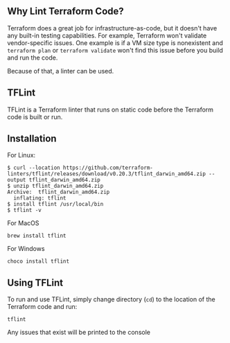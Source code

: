 ## Why Lint Terraform Code?

Terraform does a great job for infrastructure-as-code, but it doesn't have any built-in testing capabilities. For example, Terraform won't validate vendor-specific issues. One example is if a VM size type is nonexistent and `terraform plan` or `terraform validate` won't find this issue before you build and run the code.

Because of that, a linter can be used.

## TFLint
TFLint is a Terraform linter that runs on static code before the Terraform code is built or run.

## Installation

For Linux:
```
$ curl --location https://github.com/terraform-linters/tflint/releases/download/v0.20.3/tflint_darwin_amd64.zip --output tflint_darwin_amd64.zip
$ unzip tflint_darwin_amd64.zip
Archive:  tflint_darwin_amd64.zip
  inflating: tflint
$ install tflint /usr/local/bin
$ tflint -v
```

For MacOS
```
brew install tflint
```

For Windows
```
choco install tflint
```

## Using TFLint
To run and use TFLint, simply change directory (`cd`) to the location of the Terraform code and run:
```
tflint
```

Any issues that exist will be printed to the console